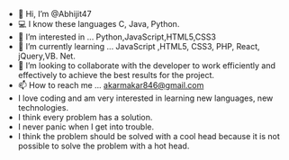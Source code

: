 - 👋 Hi, I’m @Abhijit47
- 💻 I know these languages C, Java, Python.
- 👀 I’m interested in ... Python,JavaScript,HTML5,CSS3
- 🌱 I’m currently learning ... JavaScript ,HTML5, CSS3, PHP, React, jQuery,VB. Net.
- 💞️ I’m looking to collaborate with the developer to work efficiently and effectively to achieve the best results for the project.
- 📫 How to reach me ... akarmakar846@gmail.com
- I love coding and am very interested in learning new languages, new technologies.
- I think every problem has a solution.
- I never panic when I get into trouble.
- I think the problem should be solved with a cool head because it is not possible to solve the problem with a hot head.
<!---
Abhijit47/Abhijit47 is a ✨ special ✨ repository because its `README.md` (this file) appears on your GitHub profile.
You can click the Preview link to take a look at your changes.
---

